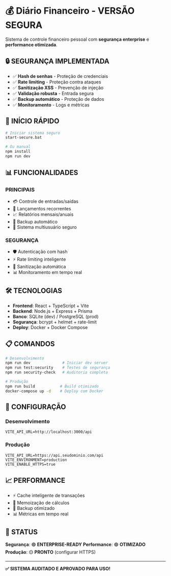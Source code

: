 # 💰 Diário Financeiro - VERSÃO SEGURA

Sistema de controle financeiro pessoal com **segurança enterprise** e **performance otimizada**.

## 🔒 **SEGURANÇA IMPLEMENTADA**

- ✅ **Hash de senhas** - Proteção de credenciais
- ✅ **Rate limiting** - Proteção contra ataques
- ✅ **Sanitização XSS** - Prevenção de injeção
- ✅ **Validação robusta** - Entrada segura
- ✅ **Backup automático** - Proteção de dados
- ✅ **Monitoramento** - Logs e métricas

## 🚀 **INÍCIO RÁPIDO**

```bash
# Iniciar sistema seguro
start-secure.bat

# Ou manual
npm install
npm run dev
```

## 📊 **FUNCIONALIDADES**

### **PRINCIPAIS**
- 💳 Controle de entradas/saídas
- 📅 Lançamentos recorrentes
- 📈 Relatórios mensais/anuais
- 💾 Backup automático
- 🔐 Sistema multiusuário seguro

### **SEGURANÇA**
- 🛡️ Autenticação com hash
- ⚡ Rate limiting inteligente
- 🧹 Sanitização automática
- 📊 Monitoramento em tempo real

## 🛠️ **TECNOLOGIAS**

- **Frontend**: React + TypeScript + Vite
- **Backend**: Node.js + Express + Prisma
- **Banco**: SQLite (dev) / PostgreSQL (prod)
- **Segurança**: bcrypt + helmet + rate-limit
- **Deploy**: Docker + Docker Compose

## 📋 **COMANDOS**

```bash
# Desenvolvimento
npm run dev              # Iniciar dev server
npm run test:security    # Testes de segurança
npm run security-check   # Auditoria completa

# Produção
npm run build           # Build otimizado
docker-compose up -d    # Deploy com Docker
```

## 🔧 **CONFIGURAÇÃO**

### **Desenvolvimento**
```env
VITE_API_URL=http://localhost:3000/api
```

### **Produção**
```env
VITE_API_URL=https://api.seudominio.com/api
VITE_ENVIRONMENT=production
VITE_ENABLE_HTTPS=true
```

## 📈 **PERFORMANCE**

- ⚡ Cache inteligente de transações
- 🚀 Memoização de cálculos
- 💾 Backup otimizado
- 📊 Métricas em tempo real

## 🎯 **STATUS**

**Segurança**: 🟢 **ENTERPRISE-READY**
**Performance**: 🟢 **OTIMIZADO**
**Produção**: 🟡 **PRONTO** (configurar HTTPS)

---

**✅ SISTEMA AUDITADO E APROVADO PARA USO!**